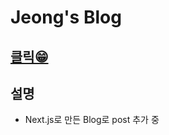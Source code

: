 # Jeong's Blog

## [클릭😁](https://next-js-blog-dun-five.vercel.app/)

## 설명

- Next.js로 만든 Blog로 post 추가 중
